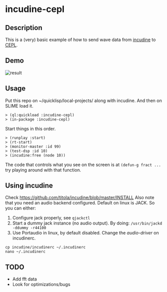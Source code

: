 # incudine-cepl

## Description

This is a (very) basic example of how to send wave data from [incudine](http://incudine.sourceforge.net/) to [CEPL](https://github.com/cbaggers/cepl).

## Demo

![result](https://i.imgur.com/n0sTfaW.gif "example")

## Usage

Put this repo on ~/quicklisp/local-projects/ along with incudine. And then on SLIME load it.

```
> (ql:quickload :incudine-cepl)
> (in-package :incudine-cepl)
```

Start things in this order.
```
> (runplay :start)
> (rt-start)
> (monitor-master :id 99)
> (test-dsp :id 10)
> (incudine:free (node 10))
```

The code that controls what you see on the screen is at `(defun-g fract ...` try playing around with that function.

## Using incudine
Check https://github.com/titola/incudine/blob/master/INSTALL
Also note that you need an audio backend configured. Default on linux is JACK. So you can either:
1) Configure jack properly, see `qjackctl`
2) Start a dummy jack instance (no audio output). By doing:
`/usr/bin/jackd -ddummy -r44100`
3) Use Portaudio in linux, by default disabled. Change the *audio-driver* on incudinerc.
```
cp incudine/incudinerc ~/.incudinerc
nano ~/.incudinerc
```

## TODO
- Add fft data
- Look for optimizations/bugs
